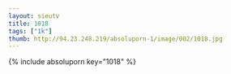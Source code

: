 ```yaml
--- 
layout: sieutv
title: 1018
tags: ["1k"]
thumb: http://94.23.248.219/absoluporn-1/image/002/1018.jpg
---
```

{% include absoluporn key="1018" %} 
